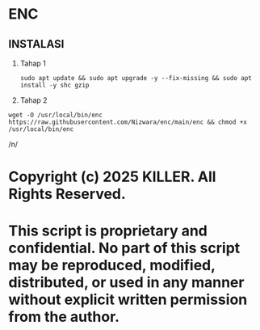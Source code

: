 # ENC

## INSTALASI

 1. Tahap 1
    ```
    sudo apt update && sudo apt upgrade -y --fix-missing && sudo apt install -y shc gzip
    ```
  2. Tahap 2

```
wget -O /usr/local/bin/enc https://raw.githubusercontent.com/Nizwara/enc/main/enc && chmod +x /usr/local/bin/enc
```




/n/

# Copyright (c) 2025 KILLER. All Rights Reserved.
# This script is proprietary and confidential. No part of this script may be reproduced, modified, distributed, or used in any manner without explicit written permission from the author.
